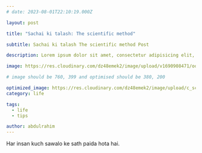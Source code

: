 ```yaml
---
# date: 2023-08-01T22:10:19.000Z

layout: post

title: "Sachai ki talash: The scientific method"

subtitle: Sachai ki talash The scientific method Post

description: Lorem ipsum dolor sit amet, consectetur adipisicing elit, sed do eiusmod tempor incididunt ut labore et dolore magna aliqua.

image: https://res.cloudinary.com/dz48emek2/image/upload/v1690908471/ooqn1gkqdpf3dzjax7ze.jpg

# image should be 760, 399 and optimised should be 380, 200

optimized_image: https://res.cloudinary.com/dz48emek2/image/upload/c_scale,w_380/ooqn1gkqdpf3dzjax7ze
category: life

tags:
  - life
  - tips

author: abdulrahim
---
```


<!-- ![Pintrest](https://pin.it/30mkNz2 "Image credits")  -->

Har insan kuch sawalo ke sath paida hota hai. 